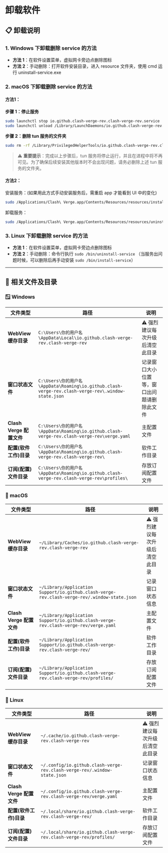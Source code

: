 # 卸载软件

## 📋 卸载说明

### 1. Windows 下卸载删除 service 的方法
- **方法 1**：在软件设置菜单，虚拟网卡旁边点删除图标
- **方法 2**：手动删除：打开软件安装目录，进入 resource 文件夹，使用 cmd 运行 uninstall-service.exe

### 2. macOS 下卸载删除 service 的方法
#### 方法1：
**步骤 1：停止服务**
```bash
sudo launchctl stop io.github.clash-verge-rev.clash-verge-rev.service
sudo launchctl unload /Library/LaunchDaemons/io.github.clash-verge-rev.clash-verge-rev.service.plist
```

**步骤 2：删除 tun 服务的文件夹**
```bash
sudo rm -rf /Library/PrivilegedHelperTools/io.github.clash-verge-rev.clash-verge-rev.service.bundle
```

> ⚠️ **重要提示**：完成以上步骤后，tun 服务将停止运行，并且在进程中将不再可见。为了确保后续安装其他版本时不会出现问题，请务必删除上述 tun 服务的文件夹。
#### 方法2：
安装服务：(如果用此方式手动安装服务后，需重启 app 才能看到 UI 中的变化)
```bash
sudo /Applications/Clash\ Verge.app/Contents/Resources/resources/install-service
```
卸载服务：
```bash
sudo /Applications/Clash\ Verge.app/Contents/Resources/resources/uninstall-service
```
### 3. Linux 下卸载删除 service 的方法
- **方法 1**：在软件设置菜单，虚拟网卡旁边点删除图标
- **方法 2**：手动删除：命令行执行 `sudo /bin/uninstall-service` （当服务出问题时候，可以删除后再手动安装 `sudo /bin/install-service`）

---

## 📁 相关文件及目录

### 🪟 Windows

| 文件类型 | 路径 | 说明 |
|---------|------|------|
| **WebView 缓存目录** | `C:\Users\你的用户名\AppData\Local\io.github.clash-verge-rev.clash-verge-rev` | ⚠️ 强烈建议每次升级后清空此目录 |
| **窗口状态文件** | `C:\Users\你的用户名\AppData\Roaming\io.github.clash-verge-rev.clash-verge-rev\.window-state.json` | 记录窗口大小位置等，窗口出问题请删除此文件 |
| **Clash Verge 配置文件** | `C:\Users\你的用户名\AppData\Roaming\io.github.clash-verge-rev.clash-verge-rev\verge.yaml` | 主配置文件 |
| **配置(软件工作)目录** | `C:\Users\你的用户名\AppData\Roaming\io.github.clash-verge-rev.clash-verge-rev\` | 软件工作目录 |
| **订阅(配置)文件目录** | `C:\Users\你的用户名\AppData\Roaming\io.github.clash-verge-rev.clash-verge-rev\profiles\` | 存放订阅配置文件 |

### 🍎 macOS

| 文件类型 | 路径 | 说明 |
|---------|------|------|
| **WebView 缓存目录** | `~/Library/Caches/io.github.clash-verge-rev.clash-verge-rev` | ⚠️ 强烈建议每次升级后清空此目录 |
| **窗口状态文件** | `~/Library/Application Support/io.github.clash-verge-rev.clash-verge-rev/.window-state.json` | 记录窗口状态信息 |
| **Clash Verge 配置文件** | `~/Library/Application Support/io.github.clash-verge-rev.clash-verge-rev/verge.yaml` | 主配置文件 |
| **配置(软件工作)目录** | `~/Library/Application Support/io.github.clash-verge-rev.clash-verge-rev/` | 软件工作目录 |
| **订阅(配置)文件目录** | `~/Library/Application Support/io.github.clash-verge-rev.clash-verge-rev/profiles/` | 存放订阅配置文件 |

### 🐧 Linux

| 文件类型 | 路径 | 说明 |
|---------|------|------|
| **WebView 缓存目录** | `~/.cache/io.github.clash-verge-rev.clash-verge-rev` | ⚠️ 强烈建议每次升级后清空此目录 |
| **窗口状态文件** | `~/.config/io.github.clash-verge-rev.clash-verge-rev/.window-state.json` | 记录窗口状态信息 |
| **Clash Verge 配置文件** | `~/.config/io.github.clash-verge-rev.clash-verge-rev/verge.yaml` | 主配置文件 |
| **配置(软件工作)目录** | `~/.local/share/io.github.clash-verge-rev.clash-verge-rev/` | 软件工作目录 |
| **订阅(配置)文件目录** | `~/.local/share/io.github.clash-verge-rev.clash-verge-rev/profiles/` | 存放订阅配置文件 |
